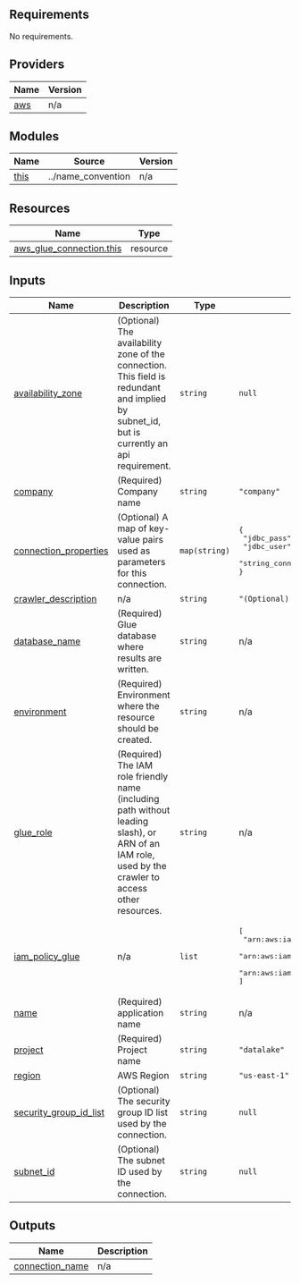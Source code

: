 ## Requirements

No requirements.

## Providers

| Name | Version |
|------|---------|
| <a name="provider_aws"></a> [aws](#provider\_aws) | n/a |

## Modules

| Name | Source | Version |
|------|--------|---------|
| <a name="module_this"></a> [this](#module\_this) | ../name_convention | n/a |

## Resources

| Name | Type |
|------|------|
| [aws_glue_connection.this](https://registry.terraform.io/providers/hashicorp/aws/latest/docs/resources/glue_connection) | resource |

## Inputs

| Name | Description | Type | Default | Required |
|------|-------------|------|---------|:--------:|
| <a name="input_availability_zone"></a> [availability\_zone](#input\_availability\_zone) | (Optional) The availability zone of the connection. This field is redundant and implied by subnet\_id, but is currently an api requirement. | `string` | `null` | no |
| <a name="input_company"></a> [company](#input\_company) | (Required) Company name | `string` | `"company"` | no |
| <a name="input_connection_properties"></a> [connection\_properties](#input\_connection\_properties) | (Optional) A map of key-value pairs used as parameters for this connection. | `map(string)` | <pre>{<br>  "jdbc_pass": "password",<br>  "jdbc_user": "user",<br>  "string_connection": "string"<br>}</pre> | no |
| <a name="input_crawler_description"></a> [crawler\_description](#input\_crawler\_description) | n/a | `string` | `"(Optional) Description of the crawler."` | no |
| <a name="input_database_name"></a> [database\_name](#input\_database\_name) | (Required) Glue database where results are written. | `string` | n/a | yes |
| <a name="input_environment"></a> [environment](#input\_environment) | (Required) Environment where the resource should be created. | `string` | n/a | yes |
| <a name="input_glue_role"></a> [glue\_role](#input\_glue\_role) | (Required) The IAM role friendly name (including path without leading slash), or ARN of an IAM role, used by the crawler to access other resources. | `string` | n/a | yes |
| <a name="input_iam_policy_glue"></a> [iam\_policy\_glue](#input\_iam\_policy\_glue) | n/a | `list` | <pre>[<br>  "arn:aws:iam::aws:policy/AmazonS3FullAccess",<br>  "arn:aws:iam::aws:policy/service-role/AWSGlueServiceRole",<br>  "arn:aws:iam::aws:policy/AmazonEC2FullAccess"<br>]</pre> | no |
| <a name="input_name"></a> [name](#input\_name) | (Required) application name | `string` | n/a | yes |
| <a name="input_project"></a> [project](#input\_project) | (Required) Project name | `string` | `"datalake"` | no |
| <a name="input_region"></a> [region](#input\_region) | AWS Region | `string` | `"us-east-1"` | no |
| <a name="input_security_group_id_list"></a> [security\_group\_id\_list](#input\_security\_group\_id\_list) | (Optional) The security group ID list used by the connection. | `string` | `null` | no |
| <a name="input_subnet_id"></a> [subnet\_id](#input\_subnet\_id) | (Optional) The subnet ID used by the connection. | `string` | `null` | no |

## Outputs

| Name | Description |
|------|-------------|
| <a name="output_connection_name"></a> [connection\_name](#output\_connection\_name) | n/a |
